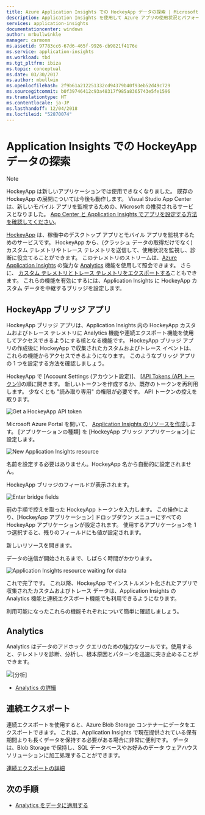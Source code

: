 ```yaml
---
title: Azure Application Insights での HockeyApp データの探索 | Microsoft Docs
description: Application Insights を使用して Azure アプリの使用状況とパフォーマンスを分析します。
services: application-insights
documentationcenter: windows
author: mrbullwinkle
manager: carmonm
ms.assetid: 97783cc6-67d6-465f-9926-cb9821f4176e
ms.service: application-insights
ms.workload: tbd
ms.tgt_pltfrm: ibiza
ms.topic: conceptual
ms.date: 03/30/2017
ms.author: mbullwin
ms.openlocfilehash: 2f9b61a212251332cd94379b40f93eb52d49c729
ms.sourcegitcommit: b0f39746412c93a48317f985a8365743e5fe1596
ms.translationtype: HT
ms.contentlocale: ja-JP
ms.lasthandoff: 12/04/2018
ms.locfileid: "52870074"
---
```

# <a name="exploring-hockeyapp-data-in-application-insights"></a>Application Insights での HockeyApp データの探索

> [!NOTE]
> HockeyApp は新しいアプリケーションでは使用できなくなりました。 既存の HockeyApp の展開については今後も動作します。 Visual Studio App Center は、新しいモバイル アプリを監視するための、Microsoft の推奨されるサービスとなりました。 [App Center と Application Insights でアプリを設定する方法を確認してください](app-insights-mobile-center-quickstart.md)。

[HockeyApp](https://azure.microsoft.com/services/hockeyapp/) は、稼働中のデスクトップ アプリとモバイル アプリを監視するためのサービスです。 HockeyApp から、(クラッシュ データの取得だけでなく) カスタム テレメトリやトレース テレメトリを送信して、使用状況を監視し、診断に役立てることができます。 このテレメトリのストリームは、[Azure Application Insights](app-insights-overview.md) の強力な [Analytics](app-insights-analytics.md) 機能を使用して照会できます。 さらに、 [カスタム テレメトリとトレース テレメトリをエクスポートする](app-insights-export-telemetry.md)こともできます。 これらの機能を有効にするには、Application Insights に HockeyApp カスタム データを中継するブリッジを設定します。

## <a name="the-hockeyapp-bridge-app"></a>HockeyApp ブリッジ アプリ
HockeyApp ブリッジ アプリは、Application Insights 内の HockeyApp カスタムおよびトレース テレメトリに Analytics 機能や連続エクスポート機能を使用してアクセスできるようにする核となる機能です。 HockeyApp ブリッジ アプリの作成後に HockeyApp で収集されたカスタムおよびトレース イベントは、これらの機能からアクセスできるようになります。 このようなブリッジ アプリの 1 つを設定する方法を確認しましょう。

HockeyApp で [Account Settings (アカウント設定)]、 [[API Tokens (API トークン)]](https://rink.hockeyapp.net/manage/auth_tokens)の順に開きます。 新しいトークンを作成するか、既存のトークンを再利用します。 少なくとも "読み取り専用" の権限が必要です。 API トークンの控えを取ります。

![Get a HockeyApp API token](./media/app-insights-hockeyapp-bridge-app/01.png)

Microsoft Azure Portal を開いて、 [Application Insights のリソースを作成](app-insights-create-new-resource.md)します。 [アプリケーションの種類] を [HockeyApp ブリッジ アプリケーション] に設定します。

![New Application Insights resource](./media/app-insights-hockeyapp-bridge-app/02.png)

名前を設定する必要はありません。HockeyApp 名から自動的に設定されません。

HockeyApp ブリッジのフィールドが表示されます。 

![Enter bridge fields](./media/app-insights-hockeyapp-bridge-app/03.png)

前の手順で控えを取った HockeyApp トークンを入力します。 この操作により、[HockeyApp アプリケーション] ドロップダウン メニューにすべての HockeyApp アプリケーションが設定されます。 使用するアプリケーションを 1 つ選択すると、残りのフィールドにも値が設定されます。 

新しいリソースを開きます。 

データの送信が開始されるまで、しばらく時間がかかります。

![Application Insights resource waiting for data](./media/app-insights-hockeyapp-bridge-app/04.png)

これで完了です。 これ以降、HockeyApp でインストルメント化されたアプリで収集されたカスタムおよびトレース データは、Application Insights の Analytics 機能と連続エクスポート機能でも利用できるようになります。

利用可能になったこれらの機能それぞれについて簡単に確認しましょう。

## <a name="analytics"></a>Analytics
Analytics はデータのアドホック クエリのための強力なツールです。使用すると、テレメトリを診断、分析し、根本原因とパターンを迅速に突き止めることができます。

![[分析]](./media/app-insights-hockeyapp-bridge-app/05.png)

* [Analytics の詳細](../azure-monitor/log-query/get-started-portal.md)

## <a name="continuous-export"></a>連続エクスポート
連続エクスポートを使用すると、Azure Blob Storage コンテナーにデータをエクスポートできます。 これは、Application Insights で現在提供されている保有期間よりも長くデータを保持する必要がある場合に非常に便利です。 データは、Blob Storage で保持し、SQL データベースやお好みのデータ ウェアハウス ソリューションに加工処理することができます。

[連続エクスポートの詳細](app-insights-export-telemetry.md)

## <a name="next-steps"></a>次の手順
* [Analytics をデータに適用する](../azure-monitor/log-query/get-started-portal.md)

